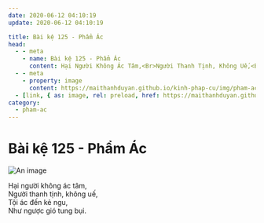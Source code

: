 ```yaml
---
date: 2020-06-12 04:10:19
update: 2020-06-12 04:10:19

title: Bài kệ 125 - Phẩm Ác
head:
  - - meta
    - name: Bài kệ 125 - Phẩm Ác
      content: Hại Người Không Ác Tâm,<Br>Người Thanh Tịnh, Không Uế,<Br>Tội Ác Đến Kẻ Ngu,<Br>Như Ngược Gió Tung Bụi.<Br>
  - - meta
    - property: image
      content: https://maithanhduyan.github.io/kinh-phap-cu/img/pham-ac/pham-ac-125.jpg
  - [link, { as: image, rel: preload, href: https://maithanhduyan.github.io/kinh-phap-cu/img/pham-ac/pham-ac-125.jpg }]
category:
  - pham-ac
---
```


# Bài kệ 125 - Phẩm Ác

![An image](/img/pham-ac/pham-ac-125.jpg)

Hại người không ác tâm,<br>Người thanh tịnh, không uế,<br>Tội ác đến kẻ ngu,<br>Như ngược gió tung bụi.<br>
